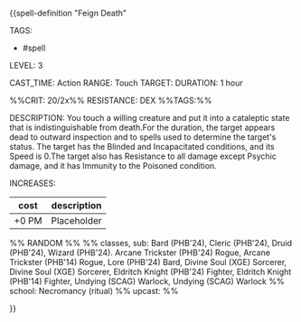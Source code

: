 {{spell-definition "Feign Death"

TAGS: 
  - #spell

LEVEL: 3

CAST_TIME: Action
RANGE: Touch
TARGET: 
DURATION: 1 hour

%%CRIT: 20/2x%%
RESISTANCE: DEX
%%TAGS:%%

DESCRIPTION:
You touch a willing creature and put it into a cataleptic state that is indistinguishable from death.For the duration, the target appears dead to outward inspection and to spells used to determine the target's status. The target has the Blinded and Incapacitated conditions, and its Speed is 0.The target also has Resistance to all damage except Psychic damage, and it has Immunity to the Poisoned condition.

INCREASES:

| cost | description |
| ---- | ----------- |
| +0 PM     |    Placeholder        |


%% RANDOM
%%
%% classes, sub: Bard (PHB'24), Cleric (PHB'24), Druid (PHB'24), Wizard (PHB'24). Arcane Trickster (PHB'24) Rogue, Arcane Trickster (PHB'14) Rogue, Lore (PHB'24) Bard, Divine Soul (XGE) Sorcerer, Divine Soul (XGE) Sorcerer, Eldritch Knight (PHB'24) Fighter, Eldritch Knight (PHB'14) Fighter, Undying (SCAG) Warlock, Undying (SCAG) Warlock
%% school: Necromancy (ritual)
%% upcast: 
%%


}}